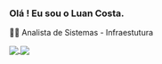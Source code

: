 ### Olá ! Eu sou o Luan Costa.

👨‍💻 Analista de Sistemas - Infraestutura

<a href="https://github.com/LuanC-1/LuanC-1">
  <img align="center" src="https://github-readme-stats.vercel.app/api?username=LuanC-1&show_icons=true&theme=draculat&layout=compact" />
</a>
<a href="https://github.com/LuanC-1/LuanC-1">
  <img align="center" src="https://github-readme-stats.vercel.app/api/top-langs/?username=LuanC-1&layout=compact&theme=dracula" />
</a>
